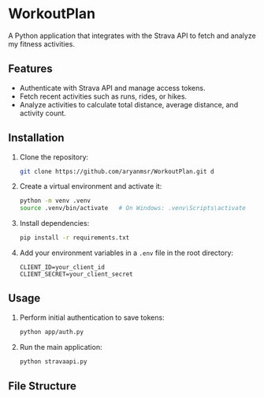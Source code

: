 # WorkoutPlan

A Python application that integrates with the Strava API to fetch and analyze my fitness activities.

## Features
- Authenticate with Strava API and manage access tokens.
- Fetch recent activities such as runs, rides, or hikes.
- Analyze activities to calculate total distance, average distance, and activity count.

## Installation

1. Clone the repository:
    ```bash
    git clone https://github.com/aryanmsr/WorkoutPlan.git d
    ```

2. Create a virtual environment and activate it:
    ```bash
    python -m venv .venv
    source .venv/bin/activate   # On Windows: .venv\Scripts\activate
    ```

3. Install dependencies:
    ```bash
    pip install -r requirements.txt
    ```

4. Add your environment variables in a `.env` file in the root directory:
    ```
    CLIENT_ID=your_client_id
    CLIENT_SECRET=your_client_secret
    ```

## Usage

1. Perform initial authentication to save tokens:
    ```bash
    python app/auth.py
    ```

2. Run the main application:
    ```bash
    python stravaapi.py
    ```

## File Structure

